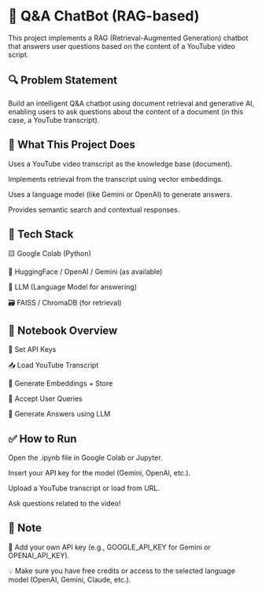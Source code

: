 # 📘 Q&A ChatBot (RAG-based)
This project implements a RAG (Retrieval-Augmented Generation) chatbot that answers user questions based on the content of a YouTube video script.

## 🔍 Problem Statement
Build an intelligent Q&A chatbot using document retrieval and generative AI, enabling users to ask questions about the content of a document (in this case, a YouTube transcript).

## 🚀 What This Project Does
Uses a YouTube video transcript as the knowledge base (document).

Implements retrieval from the transcript using vector embeddings.

Uses a language model (like Gemini or OpenAI) to generate answers.

Provides semantic search and contextual responses.

## 🧠 Tech Stack
🟨 Google Colab (Python)

🤗 HuggingFace / OpenAI / Gemini (as available)

🧠 LLM (Language Model for answering)

🗃️ FAISS / ChromaDB (for retrieval)

## 📂 Notebook Overview
🔑 Set API Keys

📥 Load YouTube Transcript

🔎 Generate Embeddings + Store

💬 Accept User Queries

🧠 Generate Answers using LLM

## ✅ How to Run
Open the .ipynb file in Google Colab or Jupyter.

Insert your API key for the model (Gemini, OpenAI, etc.).

Upload a YouTube transcript or load from URL.

Ask questions related to the video!

## 📌 Note
🔐 Add your own API key (e.g., GOOGLE_API_KEY for Gemini or OPENAI_API_KEY).

💡 Make sure you have free credits or access to the selected language model (OpenAI, Gemini, Claude, etc.).

